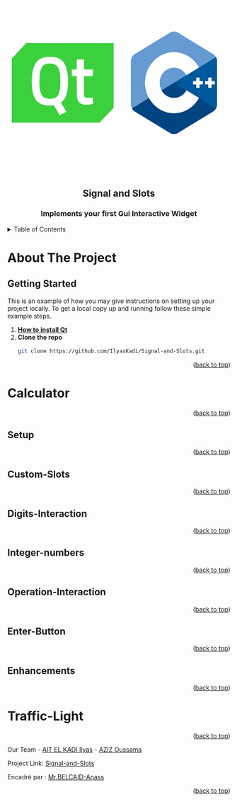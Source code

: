 <div id="top"></div>


<!-- PROJECT LOGO -->
<br />
<div align="center">
    <img src="images/logo.png" alt="Logo" width="550" height="380">
  <h2 align="center">Signal and Slots</h2>
  <h3 align="center">Implements your first Gui Interactive Widget</h3>
</div>



<!-- TABLE OF CONTENTS -->
<details>
  <summary>Table of Contents</summary>
  <ol>
    <li>
      <a href="#about-the-project">About The Project</a>
         <ul>
            <li><a href="#getting-started">getting started</a></li>
         </ul>
       <li><a href="#Calculator">Calculator</a></li>
            <ul>
                <li><a href="#Setup">Setup</a></li>
                <li><a href="#Custom-Slots">Custom Slots</a></li>
                <li><a href="#Digits-Interaction">Digits Interaction</a></li>
                <li><a href="#Integer-numbers">Integer numbers</a></li>
                <li><a href="#Operation-Interaction">Operation Interaction</a></li>
                <li><a href="#Enter-Button">Enter Button</a></li>
                <li><a href="#Enhancements">Enhancements</a></li>       
            </ul>
       <li><a href="#Traffic-Light">Traffic Light</a></li>
    </li>
  </ol>
</details>



<!-- ABOUT THE PROJECT -->
# About The Project

<!-- GETTING STARTED -->
## Getting Started

This is an example of how you may give instructions on setting up your project locally.
To get a local copy up and running follow these simple example steps.

1. [**How to install Qt**](https://anassbelcaid.github.io/CS221/qtcreator/)
2. **Clone the repo**
   ```sh
   git clone https://github.com/IlyasKadi/Signal-and-Slots.git
   ```

<p align="right">(<a href="#top">back to top</a>)</p>

<!-- Calculator -->
# Calculator




<p align="right">(<a href="#top">back to top</a>)</p>

<!-- Setup -->
## Setup



<p align="right">(<a href="#top">back to top</a>)</p>


<!-- Custom-Slots -->
## Custom-Slots



<p align="right">(<a href="#top">back to top</a>)</p>


<!-- Digits-Interaction -->
## Digits-Interaction



<p align="right">(<a href="#top">back to top</a>)</p>

<!-- Integer-numbers -->
## Integer-numbers



<p align="right">(<a href="#top">back to top</a>)</p>



<!-- Operation-Interaction -->
## Operation-Interaction




<p align="right">(<a href="#top">back to top</a>)</p>


<!-- Enter-Button -->
## Enter-Button



<p align="right">(<a href="#top">back to top</a>)</p>



<!-- Enhancements -->
## Enhancements



<p align="right">(<a href="#top">back to top</a>)</p>


<!-- Traffic Light -->
# Traffic-Light



<p align="right">(<a href="#top">back to top</a>)</p>







Our Team - [AIT EL KADI Ilyas](https://github.com/IlyasKadi) - [AZIZ Oussama](https://github.com/ATAMAN0)

Project Link: [Signal-and-Slots](https://github.com/IlyasKadi/Signal-and-Slots)

Encadré par : [Mr.BELCAID-Anass](https://anassbelcaid.github.io)

<p align="right">(<a href="#top">back to top</a>)</p>
